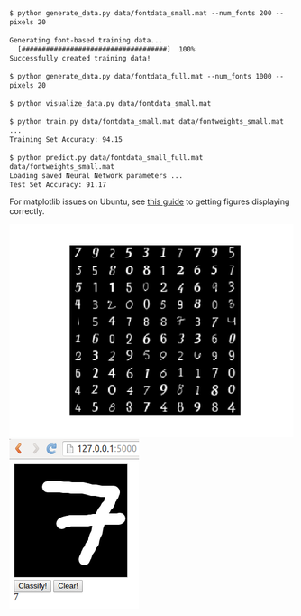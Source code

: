 ```
$ python generate_data.py data/fontdata_small.mat --num_fonts 200 --pixels 20

Generating font-based training data...
  [####################################]  100%
Successfully created training data!

$ python generate_data.py data/fontdata_full.mat --num_fonts 1000 --pixels 20

$ python visualize_data.py data/fontdata_small.mat

$ python train.py data/fontdata_small.mat data/fontweights_small.mat
...
Training Set Accuracy: 94.15

$ python predict.py data/fontdata_small_full.mat data/fontweights_small.mat
Loading saved Neural Network parameters ...
Test Set Accuracy: 91.17
```

For matplotlib issues on Ubuntu, see [this guide](http://www.pyimagesearch.com/2015/08/24/resolved-matplotlib-figures-not-showing-up-or-displaying/)
to getting figures displaying correctly.

![Sample training data](images/font-data-viz.png)
![Web UI](images/web-ui-1.png)

